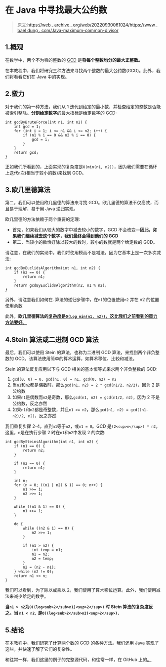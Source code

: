 # 在 Java 中寻找最大公约数

> 原文:[https://web . archive . org/web/20220930061024/https://www . bael dung . com/Java-maximum-common-divisor](https://web.archive.org/web/20220930061024/https://www.baeldung.com/java-greatest-common-divisor)

## 1.概观

在数学中，两个不为零的整数的 [GCD](https://web.archive.org/web/20221127165209/https://en.wikipedia.org/wiki/Greatest_common_divisor) 是**将每个整数均分的最大正整数。**

在本教程中，我们将研究三种方法来寻找两个整数的最大公约数(GCD)。此外，我们将看看它们在 Java 中的实现。

## 2.蛮力

对于我们的第一种方法，我们从 1 迭代到给定的最小数，并检查给定的整数是否能被索引整除。**分割给定数字**的最大指标是给定数字的 GCD:

```
int gcdByBruteForce(int n1, int n2) {
    int gcd = 1;
    for (int i = 1; i <= n1 && i <= n2; i++) {
        if (n1 % i == 0 && n2 % i == 0) {
            gcd = i;
        }
    }
    return gcd;
}
```

正如我们所看到的，上面实现的复杂度是`O(min(n1, n2))`，因为我们需要在循环上迭代`n`次(相当于较小的数)来找到 GCD。

## 3.欧几里德算法

第二，我们可以使用欧几里德的算法来寻找 GCD。欧几里德的算法不仅高效，而且易于理解，易于用 Java 递归实现。

欧几里德的方法依赖于两个重要的定理:

*   首先，如果我们从较大的数字中减去较小的数字，GCD 不会改变—**因此，如果我们继续减去这个数字，我们最终会得到他们的 GCD**
*   第二，当较小的数恰好除以较大的数时，较小的数就是两个给定数的 GCD。

请注意，在我们的实现中，我们将使用模而不是减法，因为它基本上是一次多次减法:

```
int gcdByEuclidsAlgorithm(int n1, int n2) {
    if (n2 == 0) {
        return n1;
    }
    return gcdByEuclidsAlgorithm(n2, n1 % n2);
}
```

另外，请注意我们如何在`.`算法的递归步骤中，在`n1`的位置使用`n2` 并在 n2 的位置使用余数

此外，**欧几里德算法的[复杂度是`O(Log min(n1, n2))`，这比我们之前看到的蛮力方法要好。](/web/20221127165209/https://www.baeldung.com/cs/euclid-time-complexity)**

## 4.Stein 算法或二进制 GCD 算法

最后，我们可以使用 Stein 的算法，也称为二进制 GCD 算法，来找到两个非负整数的 GCD。该算法使用简单的算术运算，如算术移位、比较和减法。

Stein 的算法反复应用以下与 GCD 相关的基本恒等式来求两个非负整数的 GCD:

1.  `gcd(0, 0) = 0, gcd(n1, 0) = n1, gcd(0, n2) = n2`
2.  当`n1`和`n2`都是偶数时，那么`gcd(n1, n2) = 2 * gcd(n1/2, n2/2)`，因为 2 是公约数
3.  如果`n1`是偶数而`n2`是奇数，那么`gcd(n1, n2) = gcd(n1/2, n2)`，因为 2 不是公约数，反之亦然
4.  如果`n1`和`n2`都是奇整数，并且`n1 >= n2`，那么`gcd(n1, n2) = gcd((n1-n2)/2, n2)`，反之亦然

我们重复步骤 2-4，直到`n1`等于`n2`，或`n1 = 0`。GCD 是`(2<sup>n</sup>) * n2`。这里，`n`是在执行步骤 2 时在`n1`和`n2`中发现 2 的次数:

```
int gcdBySteinsAlgorithm(int n1, int n2) {
    if (n1 == 0) {
        return n2;
    }

    if (n2 == 0) {
        return n1;
    }

    int n;
    for (n = 0; ((n1 | n2) & 1) == 0; n++) {
        n1 >>= 1;
        n2 >>= 1;
    }

    while ((n1 & 1) == 0) {
        n1 >>= 1;
    }

    do {
        while ((n2 & 1) == 0) {
            n2 >>= 1;
        }

        if (n1 > n2) {
            int temp = n1;
            n1 = n2;
            n2 = temp;
        }
        n2 = (n2 - n1);
    } while (n2 != 0);
    return n1 << n;
}
```

我们可以看到，为了除以或乘以 2，我们使用了算术移位运算。此外，我们使用减法来减少给定的数字。

**当`n1 > n2`为`O((log<sub>2</sub>n1)<sup>2</sup>)` 时 Stein 算法的复杂度反之。当 `n1 < n2,` 是`O((log<sub>2</sub>n2)<sup>2</sup>).`**

## 5.结论

在本教程中，我们研究了计算两个数的 GCD 的各种方法。我们还用 Java 实现了这些，并快速了解了它们的复杂性。

和往常一样，我们这里的例子的完整源代码，和往常一样，在 GitHub 上的[。](https://web.archive.org/web/20221127165209/https://github.com/eugenp/tutorials/tree/master/core-java-modules/core-java-lang-math)